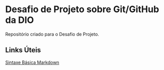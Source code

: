 # Desafio de Projeto sobre Git/GitHub da DIO
Repositório criado para o Desafio de Projeto.

 ## Links Úteis
 [Sintaxe Básica Markdown](https://www.markdownguide.org/basic-syntax/)
